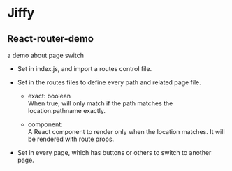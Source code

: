# Jiffy

## React-router-demo
a demo about page switch
+ Set <BrowserRoutr> in index.js, and import a routes control file.

+ Set <Switch> in the routes files to define every path and related page file.

    + exact: boolean  
    When true, will only match if the path matches the location.pathname exactly.

    + component:  
    A React component to render only when the location matches. It will be rendered with route props.

+ Set <Link> in every page, which has buttons or others to switch to another page.
